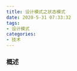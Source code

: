 ```yaml
---
title: 设计模式之状态模式
date: 2020-5-31 07:33:32
tags:
- 设计模式
categories:
- 技术
---
```


### 概述



<!-- more -->